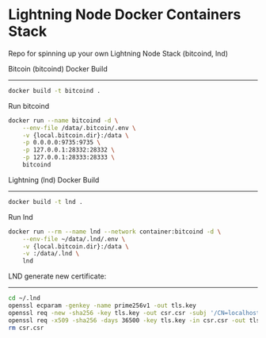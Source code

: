 # Lightning Node Docker Containers Stack

Repo for spinning up your own Lightning Node Stack (bitcoind, lnd)

Bitcoin (bitcoind) Docker Build

---

```bash
docker build -t bitcoind .
```

Run bitcoind

```bash
docker run --name bitcoind -d \
    --env-file /data/.bitcoin/.env \
    -v {local.bitcoin.dir}:/data \
    -p 0.0.0.0:9735:9735 \
    -p 127.0.0.1:28332:28332 \
    -p 127.0.0.1:28333:28333 \
    bitcoind
```

Lightning (lnd) Docker Build

---

```bash
docker build -t lnd .
```

Run lnd

```bash
docker run --rm --name lnd --network container:bitcoind -d \
    --env-file ~/data/.lnd/.env \
    -v {local.bitcoin.dir}:/data \
    -v :/data/.lnd \
    lnd
```

LND generate new certificate:

---

```bash
cd ~/.lnd
openssl ecparam -genkey -name prime256v1 -out tls.key
openssl req -new -sha256 -key tls.key -out csr.csr -subj '/CN=localhost/O=lnd'
openssl req -x509 -sha256 -days 36500 -key tls.key -in csr.csr -out tls.cert
rm csr.csr
```